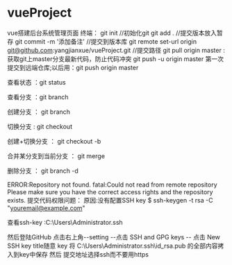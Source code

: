 # vueProject
vue搭建后台系统管理页面
终端：
git init   //初始化git
git add . //提交版本放入暂存
git commit -m '添加备注'  //提交到版本库
git remote set-url origin git@github.com:yangjianxue/vueProject.git //提交路径
git pull origin master : 获取git上master分支最新代码，防止代码冲突
git push  -u origin master 第一次提交到远端仓库;以后用：git push origin master



查看状态 ：git status 

查看分支 ：git branch

创建分支 ： git branch <name>

切换分支 : git checkout <name>
  
创建+切换分支 ： git checkout -b <name>
  
合并某分支到当前分支 ： git merge <name>
  
删除分支 ： git branch -d <name>
  

ERROR:Repository not found.
fatal:Could not read from remote repository
Please make sure you have the correct access rights
and the repository exists.
提交代码权限问题：
原因:没有配置SSH key
$ ssh-keygen -t rsa -C "youremail@example.com"

查看ssh-key :C:\Users\Administrator\.ssh

然后登陆GitHub  点击右上角--setting --点击 SSH and GPG keys -- 点击 New SSH key
title随意
key 将 C:\Users\Administrator\.ssh\id_rsa.pub 的全部内容拷入到key中保存
然后 提交地址选择ssh而不要用https
